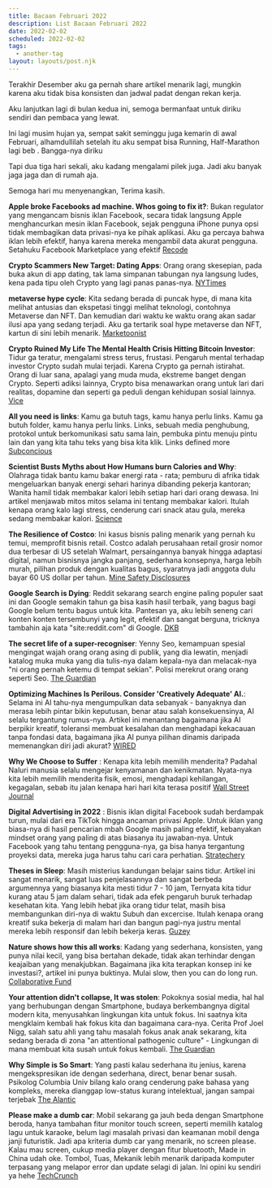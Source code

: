 ```yaml
---
title: Bacaan Februari 2022
description: List Bacaan Februari 2022
date: 2022-02-02
scheduled: 2022-02-02
tags:
  - another-tag
layout: layouts/post.njk
---
```


Terakhir Desember aku ga pernah share artikel menarik lagi, mungkin karena aku tidak bisa konsisten dan jadwal padat dengan rekan kerja.

Aku lanjutkan lagi di bulan kedua ini, semoga bermanfaat untuk diriku sendiri dan pembaca yang lewat.

Ini lagi musim hujan ya, sempat sakit seminggu juga kemarin di awal Februari, alhamdullilah setelah itu aku sempat bisa Running, Half-Marathon lagi beb . Bangga-nya diriku

Tapi dua tiga hari sekali, aku kadang mengalami pilek juga. Jadi aku banyak jaga jaga dan di rumah aja.

Semoga hari mu menyenangkan, Terima kasih.

**Apple broke Facebooks ad machine. Whos going to fix it?**: Bukan regulator yang mengancam bisnis iklan Facebook, secara tidak langsung Apple menghancurkan mesin iklan Facebook, sejak pengguna iPhone punya opsi tidak membagikan data privasi-nya ke pihak aplikasi. Aku ga percaya bahwa iklan lebih efektif, hanya karena mereka mengambil data akurat pengguna. Setahuku Facebook Marketplace yang efektif [Recode](https://www.vox.com/recode/22929715/facebook-apple-ads-meta-privacy)

**Crypto Scammers New Target: Dating Apps**: Orang orang skesepian, pada buka akun di app dating, tak lama simpanan tabungan nya langsung ludes, kena pada tipu oleh Crypto yang lagi panas panas-nya. [NYTimes](https://www.nytimes.com/2022/02/21/technology/crypto-scammers-new-target-dating-apps.html)

**metaverse hype cycle**: Kita sedang berada di puncak hype, di mana kita melihat antusias dan ekspetasi tinggi melihat teknologi, contohnya Metaverse dan NFT. Dan kemudian dari waktu ke waktu orang akan sadar ilusi apa yang sedang terjadi. Aku ga tertarik soal hype metaverse dan NFT, kartun di sini lebih menarik. [Marketoonist](https://marketoonist.com/2022/02/metaverse-hype-cycle.html)

**Crypto Ruined My Life The Mental Health Crisis Hitting Bitcoin Investor**: Tidur ga teratur, mengalami stress terus, frustasi. Pengaruh mental terhadap investor Crypto sudah mulai terjadi. Karena Crypto ga pernah istirahat. Orang di luar sana, apalagi yang muda muda, ekstreme banget dengan Crypto. Seperti adiksi lainnya, Crypto bisa menawarkan orang untuk lari dari realitas, dopamine dan seperti ga peduli dengan kehidupan sosial lainnya. [Vice](https://www.vice.com/en/article/akvn8z/crypto-bad-for-mental-health)

**All you need is links**: Kamu ga butuh tags, kamu hanya perlu links. Kamu ga butuh folder, kamu hanya perlu links. Links, sebuah media penghubung, protokol untuk berkomunikasi satu sama lain, pembuka pintu menuju pintu lain dan yang kita tahu teks yang bisa kita klik. Links defined more [Subconcious](https://subconscious.substack.com/p/all-you-need-is-links?utm_source=url)

**Scientist Busts Myths about How Humans burn Calories and Why**: Olahraga tidak bantu kamu bakar energi rata - rata; pemburu di afrika tidak mengeluarkan banyak energi sehari harinya dibanding pekerja kantoran; Wanita hamil tidak membakar kalori lebih setiap hari dari orang dewasa. Ini artikel menjawab mitos mitos selama ini tentang membakar kalori. Itulah kenapa orang kalo lagi stress, cenderung cari snack atau gula, mereka sedang membakar kalori. [Science](https://www.science.org/content/article/scientist-busts-myths-about-how-humans-burn-calories-and-why)

**The Resilience of Costco**: Ini kasus bisnis paling menarik yang pernah ku temui, memprofit bisnis retail. Costco adalah perusahaan retail grosir nomor dua terbesar di US setelah Walmart, persaingannya banyak hingga adaptasi digital, namun bisnisnya jangka panjang, sederhana konsepnya, harga lebih murah, pilihan produk dengan kualitas bagus, syaratnya jadi anggota dulu bayar 60 US dollar per tahun. [Mine Safety Disclosures](https://minesafetydisclosures.com/blog/2018/6/18/costco)

**Google Search is Dying**: Reddit sekarang search engine paling populer saat ini dan Google semakin tahun ga bisa kasih hasil terbaik, yang bagus bagi Google belum tentu bagus untuk kita. Pantesan ya, aku lebih seneng cari konten konten tersembunyi yang legit, efektif dan sangat berguna, tricknya tambahin aja kata "site:reddit.com" di Google. [DKB](https://dkb.io/post/google-search-is-dying)

**The secret life of a super-recogniser**: Yenny Seo, kemampuan spesial mengingat wajah orang orang asing di publik, yang dia lewatin, menjadi katalog muka muka yang dia tulis-nya dalam kepala-nya  dan melacak-nya "ni orang pernah ketemu di tempat sekian". Polisi merekrut orang orang seperti Seo. [The Guardian](https://www.theguardian.com/society/2022/jan/16/id-keep-it-on-the-down-low-the-secret-life-of-a-super-recogniser)

**Optimizing Machines Is Perilous. Consider 'Creatively Adequate' AI.**: Selama ini AI tahu-nya mengumpulkan data sebanyak - banyaknya dan merasa lebih pintar bikin keputusan, benar atau salah konsekuensinya, AI selalu tergantung rumus-nya. Artikel ini menantang bagaimana jika AI berpikir kreatif, toleransi membuat kesalahan dan menghadapi kekacauan tanpa fondasi data, bagaimana jika AI punya pilihan dinamis daripada memenangkan diri jadi akurat? [WIRED](https://www.wired.com/story/artificial-intelligence-data-future-optimization-antifragility/)

**Why We Choose to Suffer** : Kenapa kita lebih memilih menderita? Padahal Naluri manusia selalu mengejar kenyamanan dan kenikmatan. Nyata-nya kita lebih memilih menderita fisik, emosi, menghadapi kehilangan, kegagalan, sebab itu jalan kenapa hari hari kita terasa positif [Wall Street Journal](https://www.wsj.com/articles/why-we-choose-to-suffer-11634309720)

**Digital Advertising in 2022** : Bisnis iklan digital Facebook sudah berdampak turun, mulai dari era TikTok hingga ancaman privasi Apple. Untuk iklan yang biasa-nya di hasil pencarian mbah Google masih paling efektif, kebanyakan mindset orang yang paling di atas biasanya itu jawaban-nya. Untuk Facebook yang tahu tentang pengguna-nya, ga bisa hanya tergantung proyeksi data, mereka juga harus tahu cari cara perhatian. [Stratechery](https://stratechery.com/2022/digital-advertising-in-2022/)

**Theses in Sleep**: Masih misterius kandungan belajar sains tidur. Artikel ini sangat menarik, sangat luas penjelasannya dan sangat berbeda argumennya yang biasanya kita mesti tidur 7 - 10 jam, Ternyata kita tidur kurang atau 5 jam dalam sehari, tidak ada efek pengaruh buruk terhadap kesehatan kita. Yang lebih hebat jika orang tidur telat, masih bisa membangunkan diri-nya di waktu Subuh dan excercise. Itulah kenapa orang kreatif suka bekerja di malam hari dan bangun pagi-nya justru mental mereka lebih responsif dan lebih bekerja keras. [Guzey](https://guzey.com/theses-on-sleep/)

**Nature shows how this all works**: Kadang yang sederhana, konsisten, yang punya nilai kecil, yang bisa bertahan dekade, tidak akan terhindar dengan keajaiban yang menakjubkan. Bagaimana jika kita terapkan konsep ini ke investasi?, artikel ini punya buktinya. Mulai slow, then you can do long run. [Collaborative Fund](https://www.collaborativefund.com/blog/nature-shows-how-this-all-works/)

**Your attention didn't collapse, It was stolen**: Pokoknya sosial media, hal hal yang berhubungan dengan Smartphone, budaya berkembangnya digital modern kita, menyusahkan lingkungan kita untuk fokus. Ini saatnya kita mengklaim kembali hak fokus kita dan bagaimana cara-nya. Cerita Prof Joel Nigg, salah satu ahli yang tahu masalah fokus anak anak sekarang, kita sedang berada di zona "an attentional pathogenic culture" - Lingkungan di mana membuat kita susah untuk fokus kembali. [The Guardian](https://www.theguardian.com/science/2022/jan/02/attention-span-focus-screens-apps-smartphones-social-media)

**Why Simple is So Smart**: Yang pasti kalau sederhana itu jenius, karena mengekspresikan ide dengan sederhana, direct, benar benar susah. Psikolog Columbia Univ bilang kalo orang cenderung pake bahasa yang kompleks, mereka dianggap low-status kurang intelektual, jangan sampai terjebak [The Alantic](https://www.theatlantic.com/ideas/archive/2022/01/writing-tips-for-journalists-jargon-simplicity/621411/)

**Please make a dumb car**: Mobil sekarang ga jauh beda dengan Smartphone beroda, hanya tambahan fitur monitor touch screen, seperti memilih katalog lagu untuk karaoke, belum lagi masalah privasi dan keamanan mobil denga janji futuristik. Jadi apa kriteria dumb car yang menarik, no screen please. Kalau mau screen, cukup media player dengan fitur bluetooth, Made in China udah oke. Tombol, Tuas, Mekanik lebih menarik daripada komputer terpasang yang melapor error dan update selagi di jalan. Ini opini ku sendiri ya hehe [TechCrunch](https://techcrunch.com/2022/01/29/please-make-a-dumb-car/)